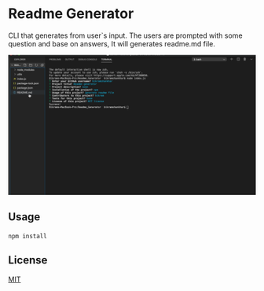 # Readme Generator

CLI that generates from user`s input. The users are prompted with some question and base on answers, It will generates readme.md file.

<img src="./image/screenshot.png">


## Usage

```
npm install
```
## License
[MIT](https://choosealicense.com/licenses/mit/)

